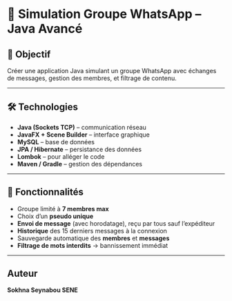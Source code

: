 # 💬 Simulation Groupe WhatsApp – Java Avancé

## 🎯 Objectif
Créer une application Java simulant un groupe WhatsApp avec échanges de messages, gestion des membres, et filtrage de contenu.

---

## 🛠 Technologies
- **Java (Sockets TCP)** – communication réseau  
- **JavaFX + Scene Builder** – interface graphique  
- **MySQL** – base de données  
- **JPA / Hibernate** – persistance des données  
- **Lombok** – pour alléger le code  
- **Maven / Gradle** – gestion des dépendances  

---

## 🔧 Fonctionnalités
- Groupe limité à **7 membres max**
- Choix d’un **pseudo unique**
- **Envoi de message** (avec horodatage), reçu par tous sauf l’expéditeur
- **Historique** des 15 derniers messages à la connexion
- Sauvegarde automatique des **membres** et **messages**
- **Filtrage de mots interdits** → bannissement immédiat

---

## Auteur
**Sokhna Seynabou SENE**
